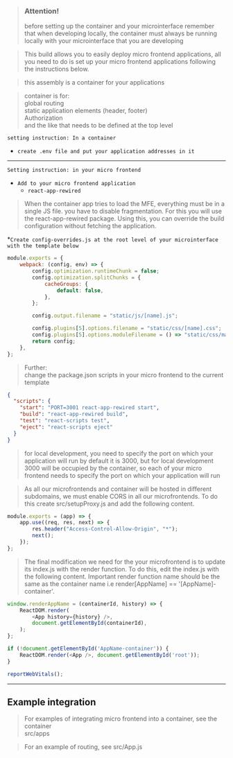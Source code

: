 > ### Attention!
>before setting up the container and your microinterface
remember that when developing locally, the container must always be running locally with your microinterface that you are developing


> This build allows you to easily deploy micro frontend applications, all you need to do is set up your micro frontend applications following the instructions below.

> this assembly is a container for your applications

> container is for:<br/>
global routing <br/>
static application elements (header, footer)<br/>
Authorization<br/>
and the like that needs to be defined at the top level

`setting instruction: In a container`

* `create .env file and put your application addresses in it`
---

`Setting instruction: in your micro frontend`
* `Add to your micro frontend application`
    * `react-app-rewired`
> When the container app tries to load the MFE, everything must be in a single JS file. you have to disable fragmentation. For this you will use the react-app-rewired package. Using this, you can override the build configuration without fetching the application.

*`Create config-overrides.js at the root level of your microinterface with the template below`

```js
module.exports = {
    webpack: (config, env) => {
        config.optimization.runtimeChunk = false;
        config.optimization.splitChunks = {
            cacheGroups: {
                default: false,
            },
        };

        config.output.filename = "static/js/[name].js";

        config.plugins[5].options.filename = "static/css/[name].css";
        config.plugins[5].options.moduleFilename = () => "static/css/main.css";
        return config;
    },
};
```

> Further: <br/>
change the package.json scripts in your micro frontend to the current template

```json
{
  "scripts": {
    "start": "PORT=3001 react-app-rewired start",
    "build": "react-app-rewired build",
    "test": "react-scripts test",
    "eject": "react-scripts eject"
  }
}
```

> for local development, you need to specify the port on which your application will run by default it is 3000, but for local development 3000 will be occupied by the container, so each of your micro frontend needs to specify the port on which your application will run

> As all our microfrontends and container will be hosted in different subdomains, we must enable CORS in all our microfrontends. To do this create src/setupProxy.js and add the following content.

```js
module.exports = (app) => {
    app.use((req, res, next) => {
        res.header("Access-Control-Allow-Origin", "*");
        next();
    });
};
```

> The final modification we need for the your microfrontend is to update its index.js with the render function. To do this, edit the index.js with the following content.
Important render function name should be the same as the container name i.e render[AppName] == '[AppName]-container'.

```js
window.renderAppName = (containerId, history) => {
    ReactDOM.render(
        <App history={history} />,
        document.getElementById(containerId),
    );
};

if (!document.getElementById('AppName-container')) {
    ReactDOM.render(<App />, document.getElementById('root'));
}

reportWebVitals();
```
---
## Example integration

> For examples of integrating micro frontend into a container, see the container <br />
> src/apps

> For an example of routing, see src/App.js
